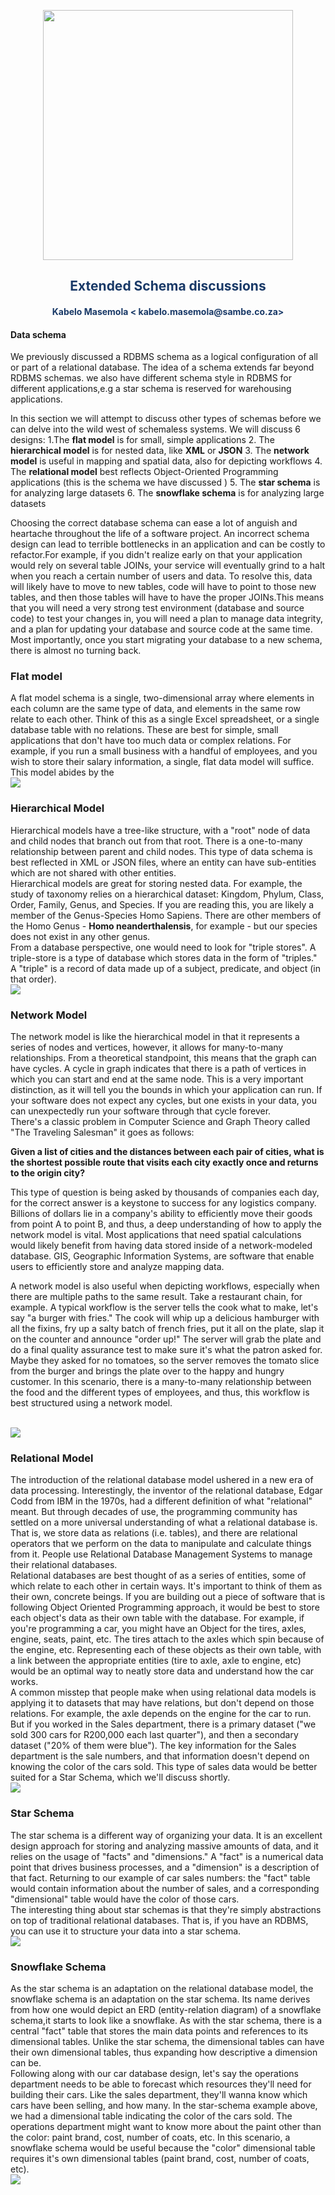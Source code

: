 <p align="center" style="background-color:"><img src="../assets/logo.jpeg"  width="400"></p><p align="center"><h2 style="color: #193967; text-align: center">
    Extended Schema discussions
</h2></p>
<p align="center"><h4 style="color: #193967; text-align: center">
    Kabelo Masemola < kabelo.masemola@sambe.co.za>
</h4></p>

#### Data schema 

We previously discussed a RDBMS schema as a  logical configuration
of all or part of a relational database. The idea of a schema extends far beyond RDBMS schemas. 
we also have different schema style in RDBMS for different applications,e.g a star schema is reserved for warehousing applications.

In this section we will attempt to discuss other types of schemas before we can delve into the wild west of schemaless systems. We will discuss 6 designs:
1.The **flat model**  is for small, simple applications 
2. The **hierarchical model** is for nested data, like **XML** or **JSON**
3. The **network model** is useful in mapping and spatial data, also for depicting workflows
4. The **relational model** best reflects Object-Oriented Programming applications (this is the schema we have discussed )
5. The **star schema** is for analyzing large datasets
6. The **snowflake schema** is for analyzing large datasets

Choosing the correct database schema can ease a lot of anguish and heartache throughout
the life of a software project. An incorrect schema design can lead to terrible bottlenecks in an application 
and can be costly to refactor.For example, if you didn't realize early on that your application would rely on several table JOINs, 
your service will eventually grind to a halt when you reach a certain 
number of users and data.  To resolve this, data will likely have to move to new tables, code will have to point to those new tables,
and then those tables will have to have the proper JOINs.This means that you will need a very strong test environment (database and source code)
to test your changes in, you will need a plan to manage data integrity, and a plan for updating your database
and source code at the same time. Most importantly, once you start migrating your database to a new schema, there is almost no turning back.


### Flat model

A flat model schema is a single, two-dimensional array where elements in each column are the same type of data,
and elements in the same row relate to each other. Think of this as a single Excel spreadsheet, 
or a single database table with no relations. These are best for simple, small applications that don't 
have too much data or complex relations. For example, if you run a small business with a handful 
of employees, and you wish to store their salary information, a single, flat data model will suffice.
This model abides by the
<br>
<img src="flat-model.webp" />
<br>

### Hierarchical Model
Hierarchical models have a tree-like structure, with a "root" node of data and child nodes that branch out from that root.
There is a one-to-many relationship between parent and child nodes. This type of data schema is best reflected in XML or JSON files, 
where an entity can have sub-entities which are not shared with other entities.
<br>
Hierarchical models are great for storing nested data. For example, the study of taxonomy relies on a hierarchical dataset: Kingdom, Phylum, 
Class, Order, Family, Genus, and Species. If you are reading this, you are likely a member of the Genus-Species Homo Sapiens. 
There are other members of the Homo Genus - **Homo neanderthalensis**, for example - but our species does not exist in any other genus.
<br>
From a database perspective, one would need to look for "triple stores". A triple-store is a
type of database which stores data in the form of "triples."
A "triple" is a record of data made up of a subject, predicate, and object (in that order).
<br>
<img src="h-model.webp" />
<br>

### Network Model

The network model is like the hierarchical model in that it represents a series of nodes and vertices, however, 
it allows for many-to-many relationships. From a theoretical standpoint, this means that the graph can have cycles. 
A cycle in graph indicates that there is a path of vertices in which you can start and end at the same node. 
This is a very important distinction, as it will tell you the bounds in which your application can run.
If your software does not expect any cycles, but one exists in your data, you can unexpectedly run your software through that cycle forever.
<br>
There's a classic problem in Computer Science and Graph Theory called "The Traveling Salesman" it goes as follows:

**Given a list of cities and the distances between each pair of cities,
what is the shortest possible route that visits each city exactly once and returns to the origin city?**

This type of question is being asked by thousands of companies each day, 
for the correct answer is a keystone to success for any logistics company. Billions of dollars lie in a company's ability to efficiently 
move their goods from point A to point B, and thus, a deep understanding of how to apply the network model is vital.
Most applications that need spatial calculations would likely benefit from having data stored inside of a network-modeled database. 
GIS, Geographic Information Systems, are software that enable users to efficiently store and analyze mapping data.

A network model is also useful when depicting workflows, especially when there are multiple paths to the same result.
Take a restaurant chain, for example. A typical workflow is the server tells the cook what to make, let's say "a burger with fries." 
The cook will whip up a delicious hamburger with all the fixins, fry up a salty batch of french fries, put it all on the plate, slap it 
on the counter and announce "order up!" The server will grab the plate and do a final quality assurance test to make sure it's what the 
patron asked for. Maybe they asked for no tomatoes, so the server removes the tomato slice from the burger and brings the plate over to the
happy and hungry customer. In this scenario, there is a
many-to-many relationship between the food and the different types of employees, and thus, this workflow is best structured using a network model.

<br>
<img src="n-model.webp" />
<br>

### Relational Model

The introduction of the relational database model ushered in a new era of data processing.
Interestingly, the inventor of the relational database, Edgar Codd from IBM in the 1970s,
had a different definition of what "relational" meant. But through decades of use, the programming community has settled on
a more universal understanding of what a relational database is. That is, we store data as relations (i.e. tables), and there are relational 
operators that we perform on the data to manipulate and calculate things from it.
People use Relational Database Management Systems to manage their relational databases.
<br>
Relational databases are best thought of as a series of entities, some of which relate to each other in certain ways.
It's important to think of them as their own, concrete beings. If you are building out a piece of software that is following 
Object Oriented Programming approach, it would be best to store each object's data as their own table with the database. 
For example, if you're programming a car, you might have an Object for the tires, axles, engine, seats, paint, etc.
The tires attach to the axles which spin because of the engine, etc. Representing each of these objects as their own table, with 
a link between the appropriate entities (tire to axle, axle to engine, etc) would be an optimal way to neatly store data and understand 
how the car works.
<br>
A common misstep that people make when using relational data models is applying it to datasets that may have relations, but don't
depend on those relations. For example, the axle depends on the engine for the car to run. But if you worked in the Sales department,
there is a primary dataset ("we sold 300 cars for R200,000 each last quarter"), and then a secondary dataset ("20% of them were blue"). 
The key information for the Sales department is the sale numbers, and that information doesn't depend on knowing the color of the cars sold. 
This type of sales data would be better suited for a Star Schema, 
which we'll discuss shortly.
<br>
<img src="n-model.webp" />
<br>

### Star Schema

The star schema is a different way of organizing your data. 
It is an excellent design approach for storing and analyzing massive amounts of data, and it relies on the usage of 
"facts" and "dimensions." A "fact" is a numerical data point that drives business processes, and a "dimension" is a description of that fact.
Returning to our example of car sales numbers: the "fact" table would contain information about the number of sales, and a corresponding
"dimensional" table would have the color of those cars.  
The interesting thing about star schemas is that they're simply abstractions on top of traditional relational databases. 
That is, if you have an RDBMS, you can use it to structure your data into a star schema. 
<br>
<img src="s-schema.webp" />
<br>

### Snowflake Schema

As the star schema is an adaptation on the relational database model, the snowflake schema is an adaptation on the star schema. 
Its name derives from how one would depict an ERD (entity-relation diagram) of a snowflake schema,it starts to look like a snowflake. 
As with the star schema, there is a central "fact" table that stores the main 
data points and references to its dimensional tables.
Unlike the star schema, the dimensional tables can have their own dimensional tables, thus expanding how descriptive a dimension can be.
<br> 
Following along with our car database design, let's say the operations department needs to be able to forecast which resources they'll need 
for building their cars. Like the sales department, they'll wanna know which cars have been selling, and how many. 
In the star-schema example above, we had a dimensional table indicating the color of the cars sold. 
The operations department might want to know more about the paint other than the color:
paint brand, cost, number of coats, etc. In this scenario, a snowflake schema would be useful because the
"color" dimensional table requires it's own dimensional tables (paint brand, cost, number of coats, etc).
<br>
<img src="sn-schema.webp" />
